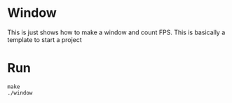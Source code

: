 # Window
This is just shows how to make a window and count FPS. This is basically a template to start a project

# Run
```
make
./window
```
